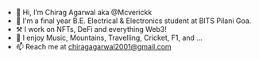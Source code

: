 - 👋 Hi, I’m Chirag Agarwal aka @Mcverickk
- 🏫 I'm a final year B.E. Electrical & Electronics student at BITS Pilani Goa.
- ⚒️ I work on NFTs, DeFi and everything Web3!
- 🥳 I enjoy Music, Mountains, Travelling, Cricket, F1, and ...
- 📫 Reach me at chiragagarwal2001@gmail.com

<!---
Mcverickk/Mcverickk is a ✨ special ✨ repository because its `README.md` (this file) appears on your GitHub profile.
You can click the Preview link to take a look at your changes.
--->
